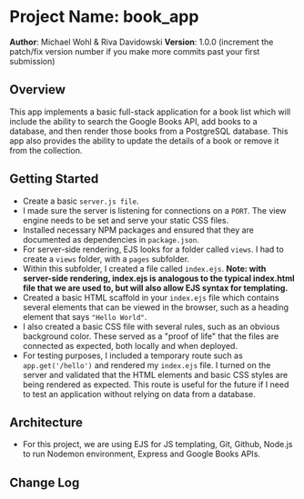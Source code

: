 # Project Name: book_app
**Author**: Michael Wohl & Riva Davidowski
**Version**: 1.0.0 (increment the patch/fix version number if you make more commits past your first submission)

## Overview
This app implements a basic full-stack application for a book list which will include the ability to search the Google Books API, add books to a database, and then render those books from a PostgreSQL database. This app also provides the ability to update the details of a book or remove it from the collection.

## Getting Started
* Create a basic `server.js file`. 
* I made sure the server is listening for connections on a `PORT`. The view engine needs to be set and serve your static CSS files.
* Installed necessary NPM packages and ensured that they are documented as dependencies in  `package.json`.
* For server-side rendering, EJS looks for a folder called `views`. I had to create a `views` folder, with a `pages` subfolder. 
* Within this subfolder, I created a file called `index.ejs`. 
**Note: with server-side rendering, index.ejs is analogous to the typical index.html file that we are used to, but will also allow EJS syntax for templating.**
* Created a basic HTML scaffold in your `index.ejs` file which contains several elements that can be viewed in the browser, such as a heading element that says `"Hello World"`. 
* I also created a basic CSS file with several rules, such as an obvious background color. These served as a "proof of life" that the files are connected as expected, both locally and when deployed.
* For testing purposes, I included a temporary route such as `app.get('/hello')` and rendered my `index.ejs` file. I turned on the server and validated that the HTML elements and basic CSS styles are being rendered as expected. This route is useful for the future if I need to test an application without relying on data from a database.

## Architecture
* For this project, we are using EJS for JS templating, Git, Github, Node.js to run Nodemon environment, Express and Google Books APIs.

## Change Log
<!-- Use this area to document the iterative changes made to your application as each feature is successfully implemented. Use time stamps. Here's an examples:

01-01-2001 4:59pm - Application now has a fully-functional express server, with GET and POST routes for the book resource.

## Credits and Collaborations

----------------------------

Number and name of feature: **FEATURE 1**: Scaffolding of files for set up and test route creatiion
**Scaffolding of HTML files and server-side rendering and implementation of a test route to validate that the HTML elements and basic CSS styles are being rendered as expected**

Estimate of time needed to complete: 2hrs

Start time: 4:00pmpm, 8/24/2020

Finish time: 5pm

Actual time needed to complete: 1hr

------
Number and name of feature: **FEATURE 2**: Implementing a app.post route that allows user to search the Google Books API so that they can view the results their search

Estimate of time needed to complete: 1hrs

Start time: 5pm: 8/24/2020

Finish time: 6:08

Actual time needed to complete: 1hr8min

-----------------
Number and name of feature: **FEATURE 3**: Creating constructor function and a route handler for a `POST` request to `/searches`. This route's callback will use Superagent to proxy a request to the Google Books API and return a list of ten books that match the search query.

Estimate of time needed to complete: 2hrs

Start time: 611pm 8/24/2020

Finish time: 

Actual time needed to complete: 
